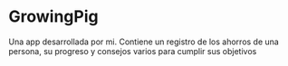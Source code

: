 # GrowingPig
Una app desarrollada por mi. Contiene un registro de los ahorros de una persona, su progreso y consejos varios para cumplir sus objetivos
